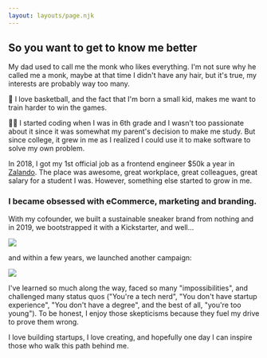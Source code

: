 ```yaml
---
layout: layouts/page.njk
---
```


## So you want to get to know me better

My dad used to call me the monk who likes everything. I'm not sure why he called me a monk, maybe at that time I didn't have any hair, but it's true, my interests are probably way too many.

🏀 I love basketball, and the fact that I'm born a small kid, makes me want to train harder to win the games.

👨‍💻 I started coding when I was in 6th grade and I wasn't too passionate about it since it was somewhat my parent's decision to make me study. But since college, it grew in me as I realized I could use it to make software to solve my own problem.

In 2018, I got my 1st official job as a frontend engineer $50k a year in [Zalando](https://zalando.fi/). The place was awesome, great workplace, great colleagues, great salary for a student I was. However, something else started to grow in me.

### I became obsessed with eCommerce, marketing and branding.

With my cofounder, we built a sustainable sneaker brand from nothing and in 2019, we bootstrapped it with a Kickstarter, and well...

<img class="rounded mb-4" src="https://res.cloudinary.com/sonchu/image/upload/c_scale,w_1000/v1652992066/CleanShot_2022-05-09_at_14.29.15_2x_lnevi8.jpg">

and within a few years, we launched another campaign:

<img class="rounded mb-4" src="https://res.cloudinary.com/sonchu/image/upload/c_scale,w_1000/v1652992068/pic1_odaanq.png" />

I've learned so much along the way, faced so many "impossibilities", and challenged many status quos ("You're a tech nerd", "You don't have startup experience", "You don't have a degree", and the best of all, "you're too young"). To be honest, I enjoy those skepticisms because they fuel my drive to prove them wrong.

I love building startups, I love creating, and hopefully one day I can inspire those who walk this path behind me.
